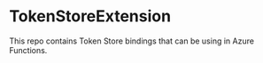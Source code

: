 # TokenStoreExtension
This repo contains Token Store bindings that can be using in Azure Functions. 
